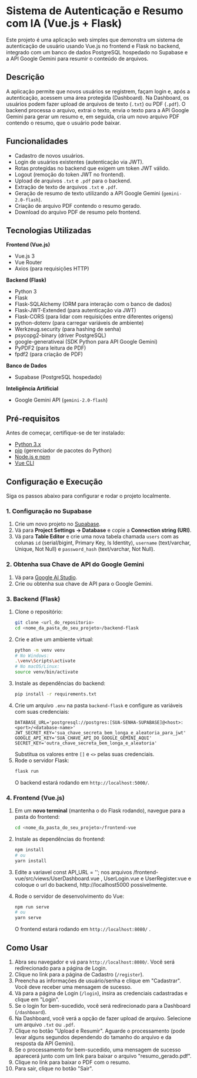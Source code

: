 # Sistema de Autenticação e Resumo com IA (Vue.js + Flask)

Este projeto é uma aplicação web simples que demonstra um sistema de autenticação de usuário usando Vue.js no frontend e Flask no backend, integrado com um banco de dados PostgreSQL hospedado no Supabase e a API Google Gemini para resumir o conteúdo de arquivos.

## Descrição

A aplicação permite que novos usuários se registrem, façam login e, após a autenticação, acessem uma área protegida (Dashboard). Na Dashboard, os usuários podem fazer upload de arquivos de texto (`.txt`) ou PDF (`.pdf`). O backend processa o arquivo, extrai o texto, envia o texto para a API Google Gemini para gerar um resumo e, em seguida, cria um novo arquivo PDF contendo o resumo, que o usuário pode baixar.

## Funcionalidades

* Cadastro de novos usuários.
* Login de usuários existentes (autenticação via JWT).
* Rotas protegidas no backend que exigem um token JWT válido.
* Logout (remoção do token JWT no frontend).
* Upload de arquivos `.txt` e `.pdf` para o backend.
* Extração de texto de arquivos `.txt` e `.pdf`.
* Geração de resumo de texto utilizando a API Google Gemini (`gemini-2.0-flash`).
* Criação de arquivo PDF contendo o resumo gerado.
* Download do arquivo PDF de resumo pelo frontend.

## Tecnologias Utilizadas

**Frontend (Vue.js)**

* Vue.js 3
* Vue Router
* Axios (para requisições HTTP)

**Backend (Flask)**

* Python 3
* Flask
* Flask-SQLAlchemy (ORM para interação com o banco de dados)
* Flask-JWT-Extended (para autenticação via JWT)
* Flask-CORS (para lidar com requisições entre diferentes origens)
* python-dotenv (para carregar variáveis de ambiente)
* Werkzeug.security (para hashing de senha)
* psycopg2-binary (driver PostgreSQL)
* google-generativeai (SDK Python para API Google Gemini)
* PyPDF2 (para leitura de PDF)
* fpdf2 (para criação de PDF)

**Banco de Dados**

* Supabase (PostgreSQL hospedado)

**Inteligência Artificial**

* Google Gemini API (`gemini-2.0-flash`)

## Pré-requisitos

Antes de começar, certifique-se de ter instalado:

* [Python 3.x](https://www.python.org/downloads/)
* [pip](https://pip.pypa.io/en/stable/installation/) (gerenciador de pacotes do Python)
* [Node.js e npm](https://nodejs.org/en/download/)
* [Vue CLI](https://cli.vuejs.org/guide/installation.html) 

## Configuração e Execução

Siga os passos abaixo para configurar e rodar o projeto localmente.

### 1. Configuração no Supabase

1.  Crie um novo projeto no [Supabase](https://supabase.com/).
2.  Vá para **Project Settings -> Database** e copie a **Connection string (URI)**.
3.  Vá para **Table Editor** e crie uma nova tabela chamada `users` com as colunas `id` (serial/bigint, Primary Key, Is Identity), `username` (text/varchar, Unique, Not Null) e `password_hash` (text/varchar, Not Null).

### 2. Obtenha sua Chave de API do Google Gemini

1.  Vá para [Google AI Studio](https://aistudio.google.com/).
2.  Crie ou obtenha sua chave de API para o Google Gemini.

### 3. Backend (Flask)

1.  Clone o repositório:
    ```bash
    git clone <url_do_repositorio>
    cd <nome_da_pasta_do_seu_projeto>/backend-flask
    ```
2.  Crie e ative um ambiente virtual:
    ```bash
    python -m venv venv
    # No Windows:
    .\venv\Scripts\activate
    # No macOS/Linux:
    source venv/bin/activate
    ```
3.  Instale as dependências do backend:
    ```bash
    pip install -r requirements.txt
    ```
4.  Crie um arquivo `.env` na pasta `backend-flask` e configure as variáveis com suas credenciais:
    ```env
    DATABASE_URL='postgresql://postgres:[SUA-SENHA-SUPABASE]@<host>:<port>/<database-name>'
    JWT_SECRET_KEY='sua_chave_secreta_bem_longa_e_aleatoria_para_jwt'
    GOOGLE_API_KEY='SUA_CHAVE_API_DO_GOOGLE_GEMINI_AQUI'
    SECRET_KEY='outra_chave_secreta_bem_longa_e_aleatoria'
    ```
    Substitua os valores entre `[]` e `<>` pelas suas credenciais.
5.  Rode o servidor Flask:
    ```bash
    flask run
    ```
    O backend estará rodando em `http://localhost:5000/`.

### 4. Frontend (Vue.js)

1.  Em um **novo terminal** (mantenha o do Flask rodando), navegue para a pasta do frontend:
    ```bash
    cd <nome_da_pasta_do_seu_projeto>/frontend-vue
    ```
2.  Instale as dependências do frontend:
    ```bash
    npm install
    # ou
    yarn install
    ```
3. Edite a variavel const API_URL = ''; nos arquivos /frontend-vue/src/views/UserDashboard.vue , UserLogin.vue e UserRegister.vue e coloque o url do backend, http://localhost5000 possivelmente.

4.  Rode o servidor de desenvolvimento do Vue:
    ```bash
    npm run serve
    # ou
    yarn serve
    ```
    O frontend estará rodando em `http://localhost:8080/` .

## Como Usar

1.  Abra seu navegador e vá para `http://localhost:8080/`. Você será redirecionado para a página de Login.
2.  Clique no link para a página de Cadastro (`/register`).
3.  Preencha as informações de usuário/senha e clique em "Cadastrar". Você deve receber uma mensagem de sucesso.
4.  Vá para a página de Login (`/login`), insira as credenciais cadastradas e clique em "Login".
5.  Se o login for bem-sucedido, você será redirecionado para a Dashboard (`/dashboard`).
6.  Na Dashboard, você verá a opção de fazer upload de arquivo. Selecione um arquivo `.txt` ou `.pdf`.
7.  Clique no botão "Upload e Resumir". Aguarde o processamento (pode levar alguns segundos dependendo do tamanho do arquivo e da resposta da API Gemini).
8.  Se o processamento for bem-sucedido, uma mensagem de sucesso aparecerá junto com um link para baixar o arquivo "resumo\_gerado.pdf".
9.  Clique no link para baixar o PDF com o resumo.
10. Para sair, clique no botão "Sair".